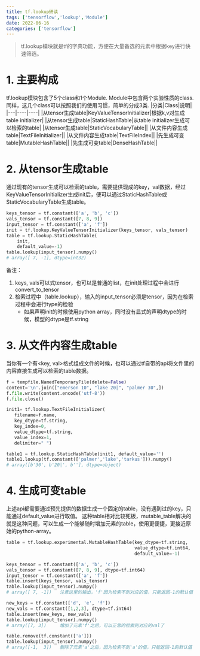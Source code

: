 ```yaml
---
title: tf.lookup研读
tags: ['tensorflow','lookup','Module']
date: 2022-06-16
categories: ['tensorflow']
---
```

> tf.lookup模块就是tf的字典功能，方便在大量备选的元素中根据key进行快速筛选。

# 1. 主要构成
tf.lookup模块包含了5个class和1个Module. Module中包含两个实验性质的class.
同样，这几个class可以按照我们的使用习惯，简单的分成3类.
|分类|Class|说明|
|---|----|----|
|从tensor生成table|KeyValueTensorInitializer|根据k,v对生成table initializer|
|从tensor生成table|StaticHashTable|从table initializer生成可以检索的table|
|从tensor生成table|StaticVocabularyTable||
|从文件内容生成table|TextFileInitializer||
|从文件内容生成table|TextFileIndex||
|先生成可变table|MutableHashTable||
|先生成可变table|DenseHashTable||

# 2. 从tensor生成table
通过现有的tensor生成可以检索的table，需要提供现成的key，val数据，经过KeyValueTensorInitializer生成init后，便可以通过StaticHashTable或StaticVocabularyTable生成table。
```python
keys_tensor = tf.constant(['a', 'b', 'c'])
vals_tensor = tf.constant([7, 8, 9])
input_tensor = tf.constant(['a', 'f'])
init = tf.lookup.KeyValueTensorInitializer(keys_tensor, vals_tensor)
table = tf.lookup.StaticHashTable(
    init,
    default_value=-1)
table.lookup(input_tensor).numpy()
# array([ 7, -1], dtype=int32)
```
备注：
1. keys, vals可以式tensor，也可以是普通的list，在init处理过程中会进行convert_to_tensor
2. 检索过程中（table.lookup），输入的input_tensor必须是tensor，因为在检索过程中会进行type的检验
    - 如果声明init的时候使用python array，同时没有显式的声明dtype的时候，模型的dtype是tf.string


# 3. 从文件内容生成table
当你有一个有<key, val>格式组成文件的时候，也可以通过tf自带的api将文件里的内容直接生成可以检索的table数据。
```python
f = tempfile.NamedTemporaryFile(delete=False)
content='\n'.join(["emerson 10", "lake 20|", "palmer 30",])
f.file.write(content.encode('utf-8'))
f.file.close()

init1= tf.lookup.TextFileInitializer(
   filename=f.name,
   key_dtype=tf.string,
   key_index=0,
   value_dtype=tf.string,
   value_index=1,
   delimiter=" ")

table1 = tf.lookup.StaticHashTable(init1, default_value='')
table1.lookup(tf.constant(['palmer','lake','tarkus'])).numpy()
# array([b'30', b'20|', b''], dtype=object)
```

# 4. 生成可变table
上述api都需要通过预先提供的数据生成一个固定的table，没有遇到过的key，只能通过default_value进行取值。
这种table相对比较死板，mutable_table解决的就是这种问题，可以生成一个能够随时增加元素的table，使用更便捷，更接近原始的python-array。
```python
table = tf.lookup.experimental.MutableHashTable(key_dtype=tf.string,
                                                value_dtype=tf.int64,
                                                default_value=-1)

keys_tensor = tf.constant(['a', 'b', 'c'])
vals_tensor = tf.constant([7, 8, 9], dtype=tf.int64)
input_tensor = tf.constant(['a', 'f'])
table.insert(keys_tensor, vals_tensor)
table.lookup(input_tensor).numpy()
# array([ 7, -1])   注意这里的输出，'f'因为检索不到对应的值，只能返回-1的默认值

new_keys = tf.constant(['d', 'e', 'f'])
new_vals = tf.constant([1,2,3], dtype=tf.int64)
table.insert(new_keys, new_vals)
table.lookup(input_tensor).numpy()
# array([7, 3])     增加了元素'f'之后，可以正常的检索到对应的val了

table.remove(tf.constant(['a']))
table.lookup(input_tensor).numpy()
# array([-1,  3])   删除了元素'a'之后，因为检索不到'a'的值，只能返回-1的默认值
```